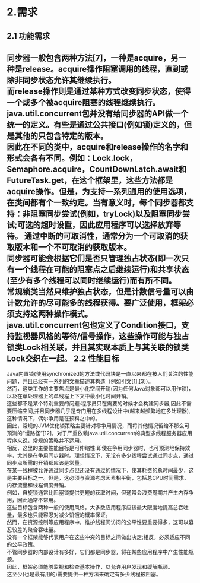 2.需求
====

2.1 功能需求
----

同步器一般包含两种方法[7]，一种是acquire，另一种是release。acquire操作阻塞调用的线程，直到或除非同步状态允许其继续执行。<br>
而release操作则是通过某种方式改变同步状态，使得一个或多个被acquire阻塞的线程继续执行。<br>
java.util.concurrent包并没有给同步器的API做一个统一的定义。有些是通过公共接口(例如锁)定义的，但是其他的只包含特定的版本。<br>
因此在不同的类中，acquire和release操作的名字和形式会各有不同。例如：Lock.lock，Semaphore.acquire，CountDownLatch.await和FutureTask.get，在这个框架里，这些方法都是acquire操作。但是，为支持一系列通用的使用选项，在类间都有个一致约定。当有意义时，每个同步器都支持：非阻塞同步尝试(例如，tryLock)以及阻塞同步尝试;可选的超时设置，因此应用程序可以选择放弃等待。
通过中断的可取消性，通常分为一个可取消的获取版本和一个不可取消的获取版本。<br>
同步器可能会根据它们是否只管理独占状态(即一次只有一个线程在可能的阻塞点之后继续运行)和共享状态(至少有多个线程可以同时继续运行)而有所不同。<br>
常规锁类当然只维护独占状态，但是计数信号量可以由计数允许的尽可能多的线程获得。要广泛使用，框架必须支持这两种操作模式。<br>
java.util.concurrent包也定义了Condition接口，支持监视器风格的等待/信号操作，这些操作可能与独占锁类Lock相关联，并且其实现本质上与其关联的锁类Lock交织在一起。
2.2 性能目标
----

Java内置锁(使用synchronized的方法或代码块是一直以来都在被人们关注的性能问题，并且已经有一系列的文章描述其构造（例如引文[1],[3]）。<br>
然而，这类工作的主要焦点是最小化空间开销(因为任何Java对象都可以用作锁)，以及在单处理器上的单线程上下文中最小化时间开销。<br>
这些都不是某个特别重要的问题:程序员只在需要的时候才会构建同步器,因此不需要压缩空间,并且同步器几乎是专门用在多线程设计中(越来越频繁地在多处理器),这种情况下，偶尔争用是在预料之中的。<br>
因此，常规的JVM优化锁策略主要针对零争用情况，而将其他情况留给不那么可预测的“慢路径”[12]，对于严重依赖java.util.concurrent的典型多线程服务器应用程序来说，常规的策略并不适用。<br>
相反，这里的主要性能目标是可伸缩性:即使在争用同步器时，也可预测地保持效率，尤其是在争用同步器时。理想情况下，无论有多少线程尝试通过同步点，通过同步点所需的开销都应该是常量。<br>
在某一线程被允许通过同步点但还没有通过的情况下，使其耗费的总时间最少，这是主要目标之一。但是，这必须与资源考虑因素相平衡，包括总CPU时间需求、内存流量和线程调度开销。<br>
例如，自旋锁通常比阻塞锁提供更短的获取时间，但通常会浪费周期并产生内存争用，因此通常不常用。<br>
这些目标包含两种一般的使用风格。大多数应用程序应该最大限度地提高总吞吐量，最多也只能容忍对减少饥饿的概率保证。<br>
然而，在资源控制等应用程序中，维护线程间访问的公平性要重要得多，这可以容忍较差的聚合吞吐量。<br>
没有一个框架能够代表用户在这些冲突的目标之间做出决定;相反，必须适应不同的公平政策。<br>
不管同步器的内部设计有多好，它们都是同步器，将在某些应用程序中产生性能瓶颈。<br>
因此，框架必须能够监视和检查基本操作，以允许用户发现和缓解瓶颈。<br>
这至少(也是最有用的)需要提供一种方法来确定有多少线程被阻塞。
